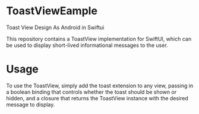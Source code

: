 # ToastViewEample
Toast View Design As Android in Swiftui

This repository contains a ToastView implementation for SwiftUI, which can be used to display short-lived informational messages to the user.

# Usage
To use the ToastView, simply add the toast extension to any view, passing in a boolean binding that controls whether the toast should be shown or hidden, and a closure that returns the ToastView instance with the desired message to display. 

